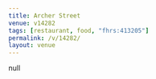 ```yaml
---
title: Archer Street
venue: v14282
tags: [restaurant, food, "fhrs:413205"]
permalink: /v/14282/
layout: venue
---
```

null